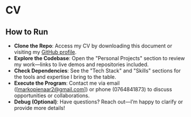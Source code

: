 # CV

## How to Run

- **Clone the Repo**: Access my CV by downloading this document or visiting my [GitHub profile](https://github.com/ThatGui887).  
- **Explore the Codebase**: Open the "Personal Projects" section to review my work—links to live demos and repositories included.  
- **Check Dependencies**: See the "Tech Stack" and "Skills" sections for the tools and expertise I bring to the table.  
- **Execute the Program**: Contact me via email ([markopienaar2@gmail.com]) or phone (0764841873) to discuss opportunities or collaborations.  
- **Debug (Optional)**: Have questions? Reach out—I’m happy to clarify or provide more details!
